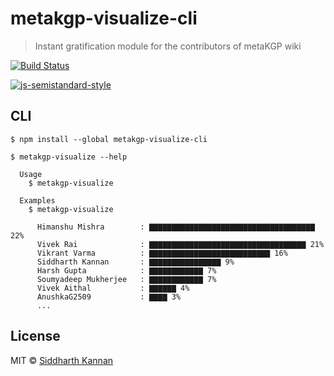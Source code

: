 # metakgp-visualize-cli

> Instant gratification module for the contributors of metaKGP wiki

[![Build Status](https://travis-ci.org/icyflame/metakgp-visualize-cli.svg?branch=master)](https://travis-ci.org/icyflame/metakgp-visualize-cli)

[![js-semistandard-style](https://img.shields.io/badge/code%20style-semistandard-brightgreen.svg)](https://github.com/Flet/semistandard)


## CLI

```
$ npm install --global metakgp-visualize-cli
```
```
$ metakgp-visualize --help

  Usage
    $ metakgp-visualize

  Examples
    $ metakgp-visualize

      Himanshu Mishra        : ▇▇▇▇▇▇▇▇▇▇▇▇▇▇▇▇▇▇▇▇▇▇▇▇▇▇▇▇▇▇▇▇▇▇▇▇▇ 22%
      Vivek Rai              : ▇▇▇▇▇▇▇▇▇▇▇▇▇▇▇▇▇▇▇▇▇▇▇▇▇▇▇▇▇▇▇▇▇▇▇ 21%
      Vikrant Varma          : ▇▇▇▇▇▇▇▇▇▇▇▇▇▇▇▇▇▇▇▇▇▇▇▇▇▇▇ 16%
      Siddharth Kannan       : ▇▇▇▇▇▇▇▇▇▇▇▇▇▇▇▇ 9%
      Harsh Gupta            : ▇▇▇▇▇▇▇▇▇▇▇▇ 7%
      Soumyadeep Mukherjee   : ▇▇▇▇▇▇▇▇▇▇▇▇ 7%
      Vivek Aithal           : ▇▇▇▇▇▇ 4%
      AnushkaG2509           : ▇▇▇▇ 3%
      ...
```


## License

MIT © [Siddharth Kannan](http://icyflame.github.io)
